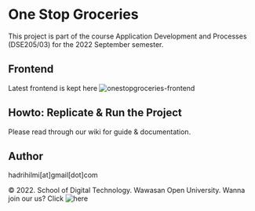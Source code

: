 # One Stop Groceries

This project is part of the course Application Development and Processes (DSE205/03) for the 2022 September semester. 

## Frontend

Latest frontend is kept here ![onestopgroceries-frontend](https://github.com/hadrihl/onestopgroceries-frontend)

## Howto: Replicate & Run the Project

Please read through our wiki for guide & documentation. 

## Author

hadrihilmi[at]gmail[dot]com

&copy; 2022. School of Digital Technology. Wawasan Open University. Wanna join our us? Click ![here](https://www.wou.edu.my/programmes/school-of-digital-technology/bachelor-in-software-engineering-honours-application-development/) 